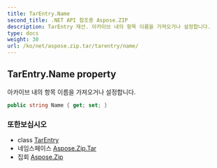 ```yaml
---
title: TarEntry.Name
second_title: .NET API 참조용 Aspose.ZIP
description: TarEntry 재산. 아카이브 내의 항목 이름을 가져오거나 설정합니다.
type: docs
weight: 30
url: /ko/net/aspose.zip.tar/tarentry/name/
---
```

## TarEntry.Name property

아카이브 내의 항목 이름을 가져오거나 설정합니다.

```csharp
public string Name { get; set; }
```

### 또한보십시오

* class [TarEntry](../)
* 네임스페이스 [Aspose.Zip.Tar](../../tarentry/)
* 집회 [Aspose.Zip](../../../)


